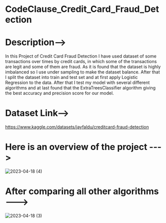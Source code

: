 # CodeClause_Credit_Card_Fraud_Detection
# Description-->
In this Project of Credit Card Fraud Detection I have used dataset of some transactions over times by credit cards, in which some of the transactions are legit and some of them are fraud. As it is found that the dataset is highly imbalanced so I use under sampling to make the dataset balance. After that I split the dataset into train and test set and at first apply Logistic Regression to the data. After that I test my model with several different algorithms and at last found that the ExtraTreesClassifier algorithm giving the best accuracy and precision score for our model.

# Dataset Link--> 
https://www.kaggle.com/datasets/jayfaldu/creditcard-fraud-detection

# Here is an overview of the project --->

![2023-04-18 (4)](https://user-images.githubusercontent.com/98828838/232692218-6afba969-c905-401a-a112-6953ea6cce0f.png)
 # After comparing all other algorithms --->
![2023-04-18 (3)](https://user-images.githubusercontent.com/98828838/232692260-af661916-6a33-456e-a5c6-fb4f39b79afb.png)
